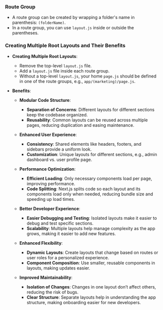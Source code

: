 ### Route Group

- A route group can be created by wrapping a folder's name in parenthesis: `(folderName)`.
- In a route group, you can use `layout.js` inside or outside the parentheses.

### Creating Multiple Root Layouts and Their Benefits

- **Creating Multiple Root Layouts**:

  - Remove the top-level `layout.js` file.
  - Add a `layout.js` file inside each route group.
  - Without a top-level `layout.js`, your home `page.js` should be defined in one of the route groups, e.g., `app/(marketing)/page.js`.

- **Benefits**:

  - **Modular Code Structure**:

    - **Separation of Concerns**: Different layouts for different sections keep the codebase organized.
    - **Reusability**: Common layouts can be reused across multiple pages, reducing duplication and easing maintenance.

  - **Enhanced User Experience**:

    - **Consistency**: Shared elements like headers, footers, and sidebars provide a uniform look.
    - **Customization**: Unique layouts for different sections, e.g., admin dashboard vs. user profile page.

  - **Performance Optimization**:

    - **Efficient Loading**: Only necessary components load per page, improving performance.
    - **Code Splitting**: Next.js splits code so each layout and its components load only when needed, reducing bundle size and speeding up load times.

  - **Better Developer Experience**:

    - **Easier Debugging and Testing**: Isolated layouts make it easier to debug and test specific sections.
    - **Scalability**: Multiple layouts help manage complexity as the app grows, making it easier to add new features.

  - **Enhanced Flexibility**:

    - **Dynamic Layouts**: Create layouts that change based on routes or user roles for a personalized experience.
    - **Component Composition**: Use smaller, reusable components in layouts, making updates easier.

  - **Improved Maintainability**:
    - **Isolation of Changes**: Changes in one layout don’t affect others, reducing the risk of bugs.
    - **Clear Structure**: Separate layouts help in understanding the app structure, making onboarding easier for new developers.
